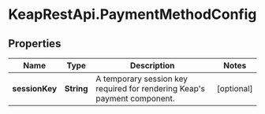 # KeapRestApi.PaymentMethodConfig

## Properties

Name | Type | Description | Notes
------------ | ------------- | ------------- | -------------
**sessionKey** | **String** | A temporary session key required for rendering Keap&#39;s payment component. | [optional] 


